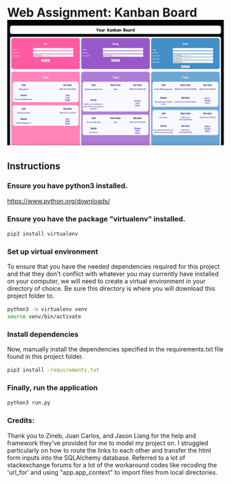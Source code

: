 # Web Assignment: Kanban Board![kanban board preview](https://github.com/nathantorento/CS162/blob/master/kanban/Kanban_preview.png "Kanban Board Preview")

## Instructions


### Ensure you have python3 installed.
https://www.python.org/downloads/

### Ensure you have the package "virtualenv" installed.
```bash
pip3 install virtualenv
```

### Set up virtual environment
To ensure that you have the needed dependencies required for this project and that they don't conflict with whatever you may currently have installed on your computer, we will need to create a virtual environment in your directory of choice. Be sure this directory is where you will download this project folder to.

```bash
python3 -m virtualenv venv
source venv/bin/activate
```

### Install dependencies
Now, manually install the dependencies specified in the requirements.txt file found in this project folder.

```bash
pip3 install -requirements.txt
```

### Finally, run the application
```bash
python3 run.py
```

### Credits:
Thank you to Zineb, Juan Carlos, and Jason Liang for the help and framework they've provided for me to model my project on. I struggled particularly on how to route the links to each other and transfer the html form inputs into the SQLAlchemy database. Referred to a lot of stackexchange forums for a lot of the workaround codes like recoding the 'url_for' and using "app.app_context" to import files from local directories.
